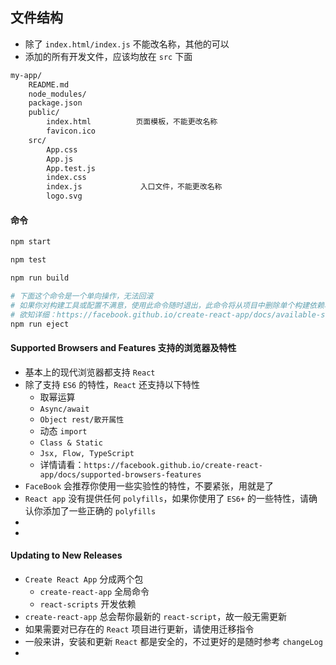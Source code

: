 ## 文件结构

* 除了 `index.html/index.js` 不能改名称，其他的可以
* 添加的所有开发文件，应该均放在 `src` 下面

```bash
my-app/
    README.md
    node_modules/
    package.json
    public/
        index.html          页面模板，不能更改名称
        favicon.ico
    src/
        App.css
        App.js
        App.test.js
        index.css
        index.js             入口文件，不能更改名称
        logo.svg
```

#### 命令

```bash
npm start

npm test

npm run build

# 下面这个命令是一个单向操作，无法回滚
# 如果你对构建工具或配置不满意，使用此命令随时退出，此命令将从项目中删除单个构建依赖项
# 欲知详细：https://facebook.github.io/create-react-app/docs/available-scripts
npm run eject
```

#### Supported Browsers and Features 支持的浏览器及特性

* 基本上的现代浏览器都支持 `React`
* 除了支持 `ES6` 的特性，`React` 还支持以下特性
    * 取幂运算
    * `Async/await`
    * `Object rest/散开属性`
    * 动态 `import`
    * `Class & Static`
    * `Jsx, Flow, TypeScript`
    * 详情请看：`https://facebook.github.io/create-react-app/docs/supported-browsers-features`
* `FaceBook` 会推荐你使用一些实验性的特性，不要紧张，用就是了
* `React app` 没有提供任何 `polyfills`，如果你使用了 `ES6+` 的一些特性，请确认你添加了一些正确的 `polyfills`
* 
* 

#### Updating to New Releases

* `Create React App` 分成两个包
    * `create-react-app` 全局命令
    * `react-scripts` 开发依赖
 * `create-react-app` 总会帮你最新的 `react-script`，故一般无需更新
* 如果需要对已存在的 `React` 项目进行更新，请使用迁移指令 
* 一般来讲，安装和更新 `React` 都是安全的，不过更好的是随时参考 `changeLog`
* 

